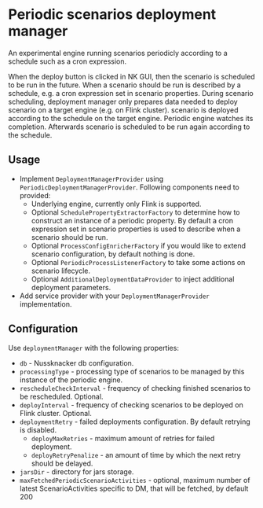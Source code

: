 # Periodic scenarios deployment manager

An experimental engine running scenarios periodicly according to a schedule such as a cron expression.

When the deploy button is clicked in NK GUI, then the scenario is scheduled to be run in the future. When a scenario
should be run is described by a schedule, e.g. a cron expression set in scenario properties. During scenario scheduling,
deployment manager only prepares data needed to deploy scenario on a target engine (e.g. on Flink cluster).
scenario is deployed according to the schedule on the target engine. Periodic engine watches its completion. Afterwards
scenario is scheduled to be run again according to the schedule.

## Usage

- Implement `DeploymentManagerProvider` using `PeriodicDeploymentManagerProvider`. Following components need to provided:
  - Underlying engine, currently only Flink is supported.
  - Optional `SchedulePropertyExtractorFactory` to determine how to construct an instance of a periodic property. By default
    a cron expression set in scenario properties is used to describe when a scenario should be run.
  - Optional `ProcessConfigEnricherFactory` if you would like to extend scenario configuration, by default nothing is done.
  - Optional `PeriodicProcessListenerFactory` to take some actions on scenario lifecycle.
  - Optional `AdditionalDeploymentDataProvider` to inject additional deployment parameters.
- Add service provider with your `DeploymentManagerProvider` implementation.

## Configuration

Use `deploymentManager` with the following properties:

- `db` - Nussknacker db configuration.
- `processingType` - processing type of scenarios to be managed by this instance of the periodic engine.
- `rescheduleCheckInterval` - frequency of checking finished scenarios to be rescheduled. Optional.
- `deployInterval` - frequency of checking scenarios to be deployed on Flink cluster. Optional.
- `deploymentRetry` - failed deployments configuration. By default retrying is disabled.
  - `deployMaxRetries` - maximum amount of retries for failed deployment.
  - `deployRetryPenalize` - an amount of time by which the next retry should be delayed.
- `jarsDir` -  directory for jars storage.
- `maxFetchedPeriodicScenarioActivities` -  optional, maximum number of latest ScenarioActivities specific to DM, that will be fetched, by default 200

